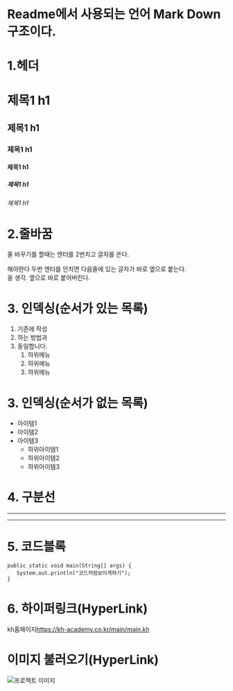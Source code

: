 # Readme에서 사용되는 언어 Mark Down 구조이다.
# 1.헤더
# 제목1 h1
## 제목1 h1
### 제목1 h1
#### 제목1 h1
##### 제목1 h1
###### 제목1 h1
# 2.줄바꿈
줄 바꾸기를 할때는 엔터를 2번치고 글자를 쓴다.

해야한다
두번 엔터를 안치면 다음줄에 있는 글자가 바로 옆으로 붙는다. <br>을 생각.
옆으로 바로 붙어버린다.
# 3. 인덱싱(순서가 있는 목록)
1. 기존에 작성
2. 하는 방법과
3. 동일합니다.
   1. 하위메뉴
   2. 하위메뉴
   3. 하위메뉴
# 3. 인덱싱(순서가 없는 목록)   
* 아이템1
* 아이템2
* 아이템3
   * 하위아이템1
   * 하위아이템2
   * 하위아이템3
     
# 4. 구분선
___
***
# 5. 코드블록
```
public static void main(String[] args) {
   System.out.println("코드처럼보이게하기");
}
```
# 6. 하이퍼링크(HyperLink)
kh홈페이지<https://kh-academy.co.kr/main/main.kh>

# 이미지 불러오기(HyperLink)
![프로젝트 이미지](orcleTest/image/miniproject_pic01.PNG)
